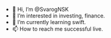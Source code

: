 - 👋 Hi, I’m @SvarogNSK
- 👀 I’m interested in investing, finance.
- 🌱 I’m currently learning swift.
- 📫 How to reach me successful live.

<!---
SvarogNSK/SvarogNSK is a ✨ special ✨ repository because its `README.md` (this file) appears on your GitHub profile.
You can click the Preview link to take a look at your changes.
--->
